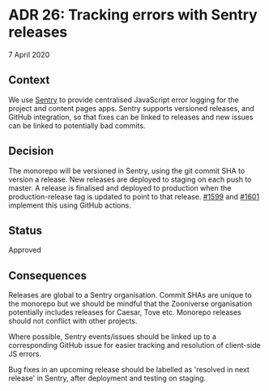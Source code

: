 # ADR 26: Tracking errors with Sentry releases

7 April 2020

## Context

We use [Sentry](https://sentry.io) to provide centralised JavaScript error logging for the project and content pages apps. Sentry supports versioned releases, and GitHub integration, so that fixes can be linked to releases and new issues can be linked to potentially bad commits.

## Decision

The monorepo will be versioned in Sentry, using the git commit SHA to version a release. New releases are deployed to staging on each push to master. A release is finalised and deployed to production when the production-release tag is updated to point to that release. [#1599](https://github.com/zooniverse/front-end-monorepo/pull/1599) and [#1601](https://github.com/zooniverse/front-end-monorepo/pull/1601) implement this using GitHub actions.

## Status

Approved

## Consequences

Releases are global to a Sentry organisation. Commit SHAs are unique to the monorepo but we should be mindful that the Zooniverse organisation potentially includes releases for Caesar, Tove etc. Monorepo releases should not conflict with other projects.

Where possible, Sentry events/issues should be linked up to a corresponding GitHub issue for easier tracking and resolution of client-side JS errors.

Bug fixes in an upcoming release should be labelled as 'resolved in next release' in Sentry, after deployment and testing on staging.
